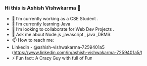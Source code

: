 ### Hi this is Ashish Vishwkarma 👋

- 🔭 I’m currently working as a CSE Student .
- 🌱 I’m currently learning Java 
- 👯 I’m looking to collaborate for Web Dev Projects .
- 💬 Ask me about Node.js ,javascript , java ,DBMS 
- 📫 How to reach me: 
- Linkedin - @ashish-vishwakarma-7259401a5
(https://www.linkedin.com/in/ashish-vishwakarma-7259401a5/)
- ⚡ Fun fact: A Crazy Guy with full of Fun

